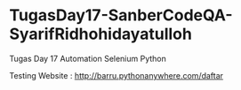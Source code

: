 # TugasDay17-SanberCodeQA-SyarifRidhohidayatulloh
Tugas Day 17 Automation Selenium Python 

Testing Website : http://barru.pythonanywhere.com/daftar
